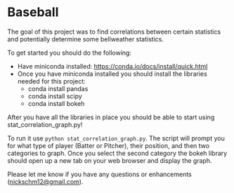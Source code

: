 # Baseball
The goal of this project was to find correlations between certain statistics and potentially determine some bellweather statistics.

To get started you should do the following:
* Have miniconda installed: https://conda.io/docs/install/quick.html
* Once you have miniconda installed you should install the libraries needed for this project:
	* conda install pandas
	* conda install scipy
	* conda install bokeh

After you have all the libraries in place you should be able to start using stat_correlation_graph.py!

To run it use `python stat_correlation_graph.py`. The script will prompt you for what type of player (Batter or Pitcher), their position, and then two categories to graph. Once you select the second category the bokeh library should open up a new tab on your web browser and display the graph.

Please let me know if you have any questions or enhancements (nickschm12@gmail.com).
